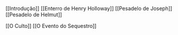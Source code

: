 [[Introdução]]
[[Enterro de Henry Holloway]]
[[Pesadelo de Joseph]]
[[Pesadelo de Helmut]]

[[O Culto]]
[[O Evento do Sequestro]]